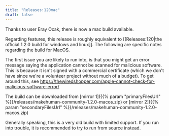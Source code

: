 ```yaml
---
title: "Releases:120mac"
draft: false
---
```


Thanks to user Eray Ocak, there is now a mac build available.

Regarding features, this release is roughly equivalent to [[Releases:120|the official 1.2.0 build for windows and linux]]. The following are specific notes regarding the build for MacOS.

The first issue you are likely to run into, is that you might get an error message saying the application cannot be scanned for malicious software. This is because it isn't signed with a commercial certificate (which we don't have since we're a volunteer project without much of a budget). To get around this, see https://thewiredshopper.com/apple-cannot-check-for-malicious-software-error/

The build can be downloaded from [mirror 1]({{% param "primaryFilesUrl" %}}/releases/makehuman-community-1.2.0-macos.zip)
or [mirror 2]({{% param "secondaryFilesUrl" %}}/releases/makehuman-community-1.2.0-macos.zip)

Generally speaking, this is a very old build with limited support. If you run into trouble, it is recommended to try to run from source
instead.
